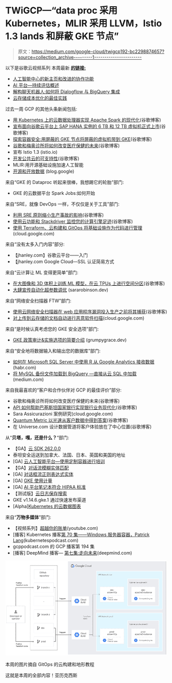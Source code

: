 # TWiGCP—“data proc 采用 Kubernetes，MLIR 采用 LLVM，Istio 1.3 lands 和屏蔽 GKE 节点”

> 原文：<https://medium.com/google-cloud/twigcp192-bc2298874657?source=collection_archive---------1----------------------->

以下是谷歌云视频系列 本周最新 [**的链接:**](http://gtech.run/ju4em)

*   [人工智能中心的新主页和改进的协作功能](http://gtech.run/fynvp)
*   [AI 平台—持续评估概述](http://gtech.run/ptadn)
*   [解构聊天机器人:如何将 Dialogflow 与 BigQuery 集成](http://gtech.run/7zfzg)
*   [云存储成本优化的最佳实践](http://gtech.run/8trhc)

过去一周 GCP 的其他头条新闻包括:

*   [用 Kubernetes 上的云数据处理器实现 Apache Spark 的现代化](http://gtech.run/j47ff)(谷歌博客)
*   [宣布面向谷歌云平台上 SAP HANA 实例的 6 TB 和 12 TB 虚拟机正式上市](http://gtech.run/5vz78)(谷歌博客)
*   [探索容器安全:用屏蔽的 GKE 节点将屏蔽的虚拟机带到 GKE](http://gtech.run/vbdmu)(谷歌博客)
*   [谷歌和梅奥诊所将如何改变医疗保健的未来](http://gtech.run/fzllf)(谷歌博客)
*   宣布 Istio 1.3 (istio.io)
*   [开发公共云的可支持性](http://gtech.run/qdyek)(谷歌博客)
*   MLIR:用开源基础设施加速人工智能
*   [开源和开放数据](http://gtech.run/a9bs7) (blog.google)

来自“GKE 的 Dataproc 听起来很棒，我想踢它的轮胎”部门:

*   GKE 的云数据平台 Spark Jobs:如何开始

来自“SRE，就像 DevOps 一样，不仅仅是关于工具”部门:

*   [利用 SRE 原则缩小生产事故的影响](http://gtech.run/2524h)(谷歌博客)
*   [使用云功能和 Stackdriver 监控您的计算引擎足迹](http://gtech.run/uy5bf)(谷歌博客)
*   [使用 Terraform、云构建和 GitOps 将基础设施作为代码进行管理](http://gtech.run/cy6pn)(cloud.google.com)

来自“没有太多入门内容”部分:

*   【jhanley.com】谷歌云平台——入门
*   【jhanley.com Google Cloud—SSL 认证简易方式

来自“云计算让 ML 变得更简单”部门:

*   [在大图像和 3D 体积上训练 ML 模型，在云 TPUs 上进行空间分区](http://gtech.run/f6ktw)(谷歌博客)
*   [大肆宣传自动化超参数调优](http://gtech.run/xqjd3) (sararobinson.dev)

来自“网络安全扫描器 FTW”部门:

*   [使用云网络安全扫描器在 web 应用程序漏洞投入生产之前将其捕获](http://gtech.run/pk6ga)(谷歌博客)
*   [对上传到云存储的文档自动进行恶意软件扫描](http://gtech.run/zy2ee)(cloud.google.com)

来自“是时候认真考虑您的 GKE 安全选项”部门:

*   [GKE 政策审计&实施选项的简要介绍](http://gtech.run/jll4k) (grumpygrace.dev)

来自“安全地将数据输入和输出您的数据库”部门:

*   [如何在 Microsoft SQL Server 中使用 R 从 Google Analytics 接收数据](http://gtech.run/hfu5a)(habr.com)
*   [将 MySQL 备份文件加载到 BigQuery —直接从云 SQL 中加载](http://gtech.run/j4d3e)(medium.com)

来自我最喜欢的“客户和合作伙伴对 GCP 的最佳评价”部分:

*   谷歌和梅奥诊所将如何改变医疗保健的未来(谷歌博客)
*   [API 如何帮助巴基斯坦国家银行实现银行业务现代化](http://gtech.run/j4nve)(谷歌博客)
*   Sara Assicurazioni 案例研究(cloud.google.com)
*   [Quantum Metric 以光速从客户数据中得到答案](http://gtech.run/h2j52)(谷歌博客)
*   在 Universe.com 设计数据管道将客户体验放在了中心位置(谷歌博客)

从“**贝塔，嘎，还是什么？**“部门:

*   【GA】[云 SDK 262.0.0](http://gtech.run/wfg8w)
*   泰坦安全运送到加拿大、法国、日本、英国和美国的地址
*   [GA] [云人工智能平台—使用定制容器进行培训](http://gtech.run/q528k)
*   【GA】[对话流模糊实体匹配](http://gtech.run/v3nyc)
*   [GA] [对话框流正则表达式实体](http://gtech.run/dmarg)
*   [GA] [GKE 使用计量](http://gtech.run/m8v5q)
*   [GA] [AI 平台笔记本符合 HIPAA 标准](http://gtech.run/zhutr)
*   【测试版】[云日志保存搜索](http://gtech.run/ewa7e)
*   GKE v1.14.6.gke.1 通过快速发布渠道
*   [Alpha][Kubernetes 的云数据图表](http://gtech.run/y7fh9)

来自“**万物多媒体**”部门:

*   【视频系列】[超越你的账单](http://gtech.run/wubyk)(youtube.com)
*   [播客] Kubernetes 播客[第 70 集——Windows 服务器容器，Patrick Lang](http://gtech.run/z87xv)(kubernetespodcast.com)
*   gcppodcast.com 的 GCP 播客第 194 集
*   [播客] DeepMind 播客— [第七集:走向未来](http://gtech.run/z495l)(deepmind.com)

[![](img/4c01c26042e4cb45ad1414b5b7e6c290.png)](http://gtech.run/cy6pn)

本周的图片摘自 GitOps 的云构建和地形教程

这就是本周的全部内容！亚历克西斯